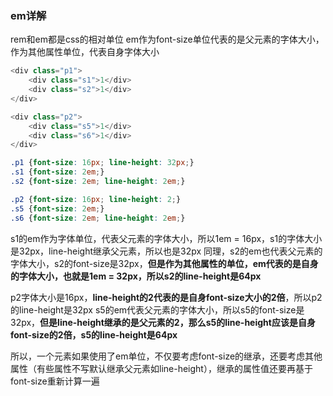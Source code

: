 ### em详解
rem和em都是css的相对单位
em作为font-size单位代表的是父元素的字体大小，作为其他属性单位，代表自身字体大小
```js
<div class="p1">
	<div class="s1">1</div>
  	<div class="s2">1</div>
</div>

<div class="p2">
    <div class="s5">1</div>
    <div class="s6">1</div>
</div>
```
```css
.p1 {font-size: 16px; line-height: 32px;}
.s1 {font-size: 2em;}
.s2 {font-size: 2em; line-height: 2em;}

.p2 {font-size: 16px; line-height: 2;}
.s5 {font-size: 2em;}
.s6 {font-size: 2em; line-height: 2em;}
```
s1的em作为字体单位，代表父元素的字体大小，所以1em = 16px，s1的字体大小是32px，line-height继承父元素，所以也是32px
同理，s2的em也代表父元素的字体大小，s2的font-size是32px，**但是作为其他属性的单位，em代表的是自身的字体大小，也就是1em = 32px，所以s2的line-height是64px**

p2字体大小是16px，**line-height的2代表的是自身font-size大小的2倍**，所以p2的line-height是32px
s5的em代表父元素的字体大小，所以s5的font-size是32px，**但是line-height继承的是父元素的2，那么s5的line-height应该是自身font-size的2倍，s5的line-height是64px**

所以，一个元素如果使用了em单位，不仅要考虑font-size的继承，还要考虑其他属性（有些属性不写默认继承父元素如line-height），继承的属性值还要再基于font-size重新计算一遍
